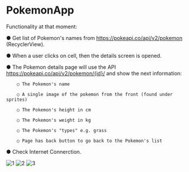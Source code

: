# PokemonApp 

Functionality at that moment:

● Get list of Pokemon's names from https://pokeapi.co/api/v2/pokemon (RecyclerView).

● When a user clicks on cell, then the details screen is opened.

● The Pokemon details page will use the API https://pokeapi.co/api/v2/pokemon/{id}/ and show the next information:

        ○ The Pokemon's name
        
        ○ A single image of the pokemon from the front (found under sprites)
        
        ○ The Pokemon's height in cm
        
        ○ The Pokemon's weight in kg
        
        ○ The Pokemon's "types" e.g. grass
        
        ○ Page has back button to go back to the Pokemon's list
        
        
● Check Internet Connerction.

![1](https://user-images.githubusercontent.com/93913575/194752061-b2cc1270-1b43-4fe4-b275-8ac5db0cc4d3.png)
![2](https://user-images.githubusercontent.com/93913575/194752063-97d18a59-ef57-4dca-8364-8b9349f9c918.png)
![3](https://user-images.githubusercontent.com/93913575/194752066-490a29bd-6be2-447d-af6a-d6a9e80b9713.png)


